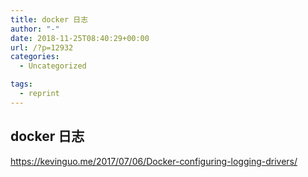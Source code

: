 ```yaml
---
title: docker 日志
author: "-"
date: 2018-11-25T08:40:29+00:00
url: /?p=12932
categories:
  - Uncategorized

tags:
  - reprint
---
```

## docker 日志
https://kevinguo.me/2017/07/06/Docker-configuring-logging-drivers/